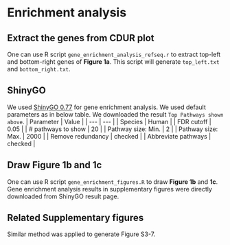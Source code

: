 # Enrichment analysis

## Extract the genes from CDUR plot
One can use R script `gene_enrichment_analysis_refseq.r` to extract top-left and bottom-right genes of **Figure 1a**. This script will generate `top_left.txt` and `bottom_right.txt`.

## ShinyGO
We used [ShinyGO 0.77](http://bioinformatics.sdstate.edu/go/) for gene enrichment analysis. We used default parameters as in below table. We downloaded the result `Top Pathways shown above`.
| Parameter | Value |
| --- | --- |
| Species | Human |
| FDR cutoff | 0.05 |
| \# pathways to show | 20 |
| Pathway size: Min. | 2 |
| Pathway size: Max. | 2000 |
| Remove redundancy | checked |
| Abbreviate pathways | checked |

## Draw Figure 1b and 1c
One can use R script `gene_enrichment_figures.R` to draw **Figure 1b** and **1c**. Gene enrichment analysis results in supplementary figures were directly downloaded from ShinyGO result page.

## Related Supplementary figures
Similar method was applied to generate Figure S3-7.